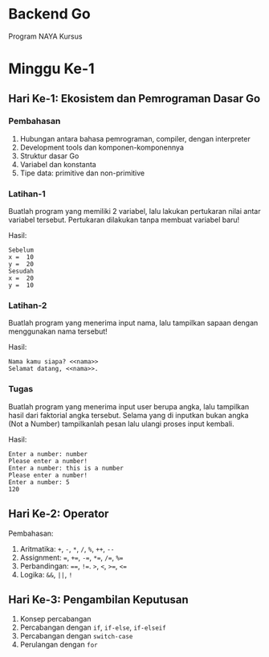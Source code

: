 # Backend Go
Program NAYA Kursus

# Minggu Ke-1
## Hari Ke-1: Ekosistem dan Pemrograman Dasar Go
### Pembahasan
1. Hubungan antara bahasa pemrograman, compiler, dengan interpreter
2. Development tools dan komponen-komponennya
3. Struktur dasar Go
4. Variabel dan konstanta
5. Tipe data: primitive dan non-primitive

### Latihan-1
Buatlah program yang memiliki 2 variabel, lalu lakukan pertukaran nilai
antar variabel tersebut. Pertukaran dilakukan tanpa membuat variabel baru!

Hasil:
```
Sebelum
x =  10
y =  20
Sesudah
x =  20
y =  10
```

### Latihan-2
Buatlah program yang menerima input nama, lalu tampilkan sapaan dengan
menggunakan nama tersebut!

Hasil:
```
Nama kamu siapa? <<nama>>
Selamat datang, <<nama>>.
```

### Tugas
Buatlah program yang menerima input user berupa angka, lalu tampilkan hasil dari faktorial angka tersebut. Selama yang di inputkan bukan angka (Not a Number) tampilkanlah pesan lalu ulangi proses input kembali.

Hasil:
```
Enter a number: number
Please enter a number!
Enter a number: this is a number
Please enter a number!
Enter a number: 5
120
```

## Hari Ke-2: Operator
Pembahasan:
1. Aritmatika: `+`, `-`, `*`, `/`, `%`, `++`, `--`
2. Assignment: `=`, `+=`, `-=`, `*=`, `/=`, `%=`
3. Perbandingan: `==`, `!=`. `>`, `<`, `>=`, `<=`
4. Logika: `&&`, `||`, `!`

## Hari Ke-3: Pengambilan Keputusan
1. Konsep percabangan
2. Percabangan dengan `if`, `if-else`, `if-elseif`
3. Percabangan dengan `switch-case`
4. Perulangan dengan `for`
